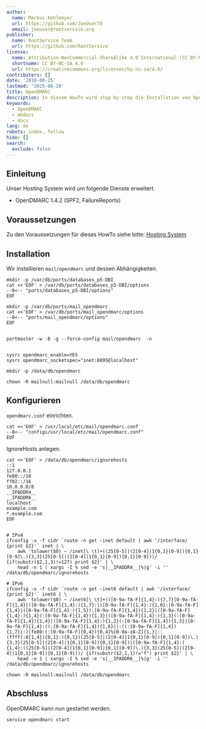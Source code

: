 ```yaml
---
author:
  name: Markus Kohlmeyer
  url: https://github.com/JoeUser78
  email: joeuser@rootservice.org
publisher:
  name: RootService Team
  url: https://github.com/RootService
license:
  name: Attribution-NonCommercial-ShareAlike 4.0 International (CC BY-NC-SA 4.0)
  shortname: CC BY-NC-SA 4.0
  url: https://creativecommons.org/licenses/by-nc-sa/4.0/
contributers: []
date: '2010-08-25'
lastmod: '2025-06-28'
title: OpenDMARC
description: In diesem HowTo wird step-by-step die Installation von OpenDMARC für ein Hosting System auf Basis von FreeBSD 64Bit auf einem dedizierten Server beschrieben.
keywords:
  - OpenDMARC
  - mkdocs
  - docs
lang: de
robots: index, follow
hide: []
search:
  exclude: false
---
```


## Einleitung

Unser Hosting System wird um folgende Dienste erweitert.

- OpenDMARC 1.4.2 (SPF2, FailureReports)

## Voraussetzungen

Zu den Voraussetzungen für dieses HowTo siehe bitte: [Hosting System](/howtos/freebsd/hosting_system/intro)

## Installation

Wir installieren `mail/opendmarc` und dessen Abhängigkeiten.

```shell
mkdir -p /var/db/ports/databases_p5-DBI
cat <<'EOF' > /var/db/ports/databases_p5-DBI/options
--8<-- "ports/databases_p5-DBI/options"
EOF

mkdir -p /var/db/ports/mail_opendmarc
cat <<'EOF' > /var/db/ports/mail_opendmarc/options
--8<-- "ports/mail_opendmarc/options"
EOF


portmaster -w -B -g --force-config mail/opendmarc  -n


sysrc opendmarc_enable=YES
sysrc opendmarc_socketspec="inet:8895@localhost"
```

```shell
mkdir -p /data/db/opendmarc

chown -R mailnull:mailnull /data/db/opendmarc
```

## Konfigurieren

`opendmarc.conf` einrichten.

```shell
cat <<'EOF' > /usr/local/etc/mail/opendmarc.conf
--8<-- "configs/usr/local/etc/mail/opendmarc.conf"
EOF
```

IgnoreHosts anlegen.

```shell
cat <<'EOF' > /data/db/opendmarc/ignorehosts
::1
127.0.0.1
fe80::/10
ff02::/16
10.0.0.0/8
__IPADDR4__
__IPADDR6__
localhost
example.com
*.example.com
EOF


# IPv4
ifconfig -u -f cidr `route -n get -inet default | awk '/interface/ {print $2}'` inet | \
    awk 'tolower($0) ~ /inet[\ \t]+((25[0-5]|(2[0-4]|1{0,1}[0-9]){0,1}[0-9]\.){3,3}(25[0-5]|(2[0-4]|1{0,1}[0-9]){0,1}[0-9]))/ {if(substr($2,1,3)!=127) print $2}' | \
    head -n 1 | xargs -I % sed -e 's|__IPADDR4__|%|g' -i '' /data/db/opendmarc/ignorehosts

# IPv6
ifconfig -u -f cidr `route -n get -inet6 default | awk '/interface/ {print $2}'` inet6 | \
    awk 'tolower($0) ~ /inet6[\ \t]+(([0-9a-fA-F]{1,4}:){7,7}[0-9a-fA-F]{1,4}|([0-9a-fA-F]{1,4}:){1,7}:|([0-9a-fA-F]{1,4}:){1,6}:[0-9a-fA-F]{1,4}|([0-9a-fA-F]{1,4}:){1,5}(:[0-9a-fA-F]{1,4}){1,2}|([0-9a-fA-F]{1,4}:){1,4}(:[0-9a-fA-F]{1,4}){1,3}|([0-9a-fA-F]{1,4}:){1,3}(:[0-9a-fA-F]{1,4}){1,4}|([0-9a-fA-F]{1,4}:){1,2}(:[0-9a-fA-F]{1,4}){1,5}|[0-9a-fA-F]{1,4}:((:[0-9a-fA-F]{1,4}){1,6})|:((:[0-9a-fA-F]{1,4}){1,7}|:)|fe80:(:[0-9a-fA-F]{0,4}){0,4}%[0-9a-zA-Z]{1,}|::(ffff(:0{1,4}){0,1}:){0,1}((25[0-5]|(2[0-4]|1{0,1}[0-9]){0,1}[0-9])\.){3,3}(25[0-5]|(2[0-4]|1{0,1}[0-9]){0,1}[0-9])|([0-9a-fA-F]{1,4}:){1,4}:((25[0-5]|(2[0-4]|1{0,1}[0-9]){0,1}[0-9])\.){3,3}(25[0-5]|(2[0-4]|1{0,1}[0-9]){0,1}[0-9]))/ {if(substr($2,1,1)!="f") print $2}' | \
    head -n 1 | xargs -I % sed -e 's|__IPADDR6__|%|g' -i '' /data/db/opendmarc/ignorehosts
```

```shell
chown -R mailnull:mailnull /data/db/opendmarc
```

## Abschluss

OpenDMARC kann nun gestartet werden.

```shell
service opendmarc start
```

